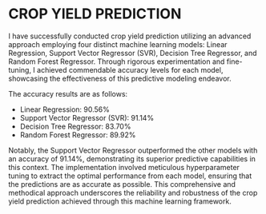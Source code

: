 # CROP YIELD PREDICTION

I have successfully conducted crop yield prediction utilizing an advanced approach employing four distinct machine learning models: Linear Regression, Support Vector Regressor (SVR), Decision Tree Regressor, and Random Forest Regressor. Through rigorous experimentation and fine-tuning, I achieved commendable accuracy levels for each model, showcasing the effectiveness of this predictive modeling endeavor.

The accuracy results are as follows:

* Linear Regression: 90.56%
* Support Vector Regressor (SVR): 91.14%
* Decision Tree Regressor: 83.70%
* Random Forest Regressor: 89.92%

Notably, the Support Vector Regressor outperformed the other models with an accuracy of 91.14%, demonstrating its superior predictive capabilities in this context. The implementation involved meticulous hyperparameter tuning to extract the optimal performance from each model, ensuring that the predictions are as accurate as possible. This comprehensive and methodical approach underscores the reliability and robustness of the crop yield prediction achieved through this machine learning framework.
